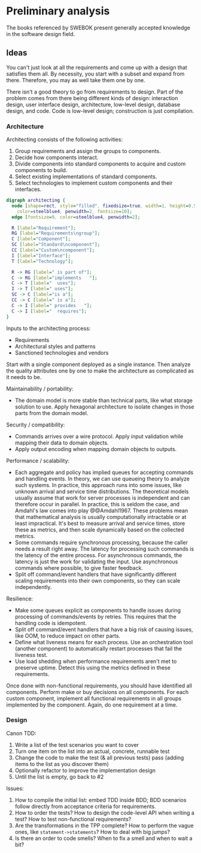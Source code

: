# Preliminary analysis

The books referenced by SWEBOK present generally accepted knowledge in the software design field.


## Ideas

You can't just look at all the requirements and come up with a design that satisfies them all.
By necessity, you start with a subset and expand from there.
Therefore, you may as well take them one by one.

There isn't a good theory to go from requirements to design.
Part of the problem comes from there being different kinds of design: interaction design, user interface
design, architecture, low-level design, database design, and code.
Code is low-level design; construction is just compilation.


### Architecture

Architecting consists of the following activities:

1. Group requirements and assign the groups to components.
2. Decide how components interact.
3. Divide components into standard components to acquire and custom components to build.
4. Select existing implementations of standard components.
5. Select technologies to implement custom components and their interfaces.

```dot process
digraph architecting {
  node [shape=rect, style="filled", fixedsize=true, width=1, height=0.5, fillcolor=lightskyblue2,
    color=steelblue4, penwidth=2, fontsize=10];
  edge [fontsize=9, color=steelblue4, penwidth=2];

  R [label="Requirement"];
  RG [label="Requirements\ngroup"];
  C [label="Component"];
  SC [label="Standard\ncomponent"];
  CC [label="Custom\ncomponent"];
  I [label="Interface"];
  T [label="Technology"];

  R -> RG [label=" is part of"];
  C -> RG [label="implements   "];
  C -> T [label="  uses"];
  I -> T [label=" uses"];
  SC -> C [label="is a"];
  CC -> C [label=" is a"];
  C -> I [label=" provides   "];
  C -> I [label="  requires"];
}
```

Inputs to the architecting process:

- Requirements
- Architectural styles and patterns
- Sanctioned technologies and vendors

Start with a single component deployed as a single instance.
Then analyze the quality attributes one by one to make the architecture as complicated as it needs to be.

Maintainability / portability:

- The domain model is more stable than technical parts, like what storage solution to use.
  Apply hexagonal architecture to isolate changes in those parts from the domain model.

Security / compatibility:

- Commands arrives over a wire protocol.
  Apply input validation while mapping their data to domain objects.
- Apply output encoding when mapping domain objects to outputs.

Performance / scalability:

- Each aggregate and policy has implied queues for accepting commands and handling events.
  In theory, we can use queueing theory to analyze such systems.
  In practice, this approach runs into some issues, like unknown arrival and service time distributions.
  The theoretical models usually assume that work for server processes is independent and can therefore occur in
  parallel.
  In practice, this is seldom the case, and Amdahl's law comes into play @@Amdahl1967.
  These problems mean that mathematical analysis is usually computationally intractable or at least impractical.
  It's best to measure arrival and service times, store these as metrics, and then scale dynamically based on the
  collected metrics.
- Some commands require synchronous processing, because the caller needs a result right away.
  The latency for processing such commands is the latency of the entire process.
  For asynchronous commands, the latency is just the work for validating the input.
  Use asynchronous commands where possible, to give faster feedback.
- Split off command/event handlers that have significantly different scaling requirements into their own components, so
  they can scale independently.

Resilience:

- Make some queues explicit as components to handle issues during processing of commands/events by retries.
  This requires that the handling code is idempotent.
- Split off command/event handlers that have a big risk of causing issues, like OOM, to reduce impact on other parts.
- Define what liveness means for each process.
 Use an orchestration tool (another component) to automatically restart processes that fail the liveness test.
- Use load shedding when performance requirements aren't met to preserve uptime.
  Detect this using the metrics defined in these requirements.

Once done with non-functional requirements, you should have identified all components.
Perform make or buy decisions on all components.
For each custom component, implement all functional requirements in all groups implemented by the component.
Again, do one requirement at a time.


### Design

Canon TDD:

1. Write a list of the test scenarios you want to cover
2. Turn one item on the list into an actual, concrete, runnable test
3. Change the code to make the test (& all previous tests) pass (adding items to the list as you discover them)
4. Optionally refactor to improve the implementation design
5. Until the list is empty, go back to #2

Issues:

1. How to compile the initial list: embed TDD inside BDD; BDD scenarios follow directly from acceptance criteria for
  requirements.
2. How to order the tests? How to design the code-level API when writing a test? How to test non-functional requirements?
3. Are the transformations in the TPP complete? How to perform the vague ones, like `statement->statements`? How to deal
  with big jumps?
4. Is there an order to code smells? When to fix a smell and when to wait a bit?
